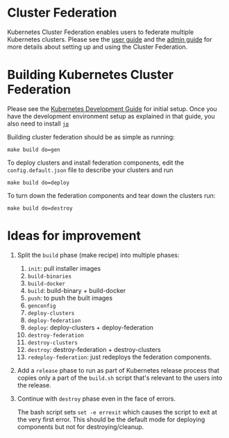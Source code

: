 # Cluster Federation

Kubernetes Cluster Federation enables users to federate multiple
Kubernetes clusters. Please see the [user guide](http://kubernetes.io/docs/admin/federation/)
and the [admin guide](http://kubernetes.io/docs/user-guide/federation/federated-services/)
for more details about setting up and using the Cluster Federation.

# Building Kubernetes Cluster Federation

Please see the [Kubernetes Development Guide](https://github.com/kubernetes/kubernetes/blob/master/docs/devel/development.md)
for initial setup. Once you have the development environment setup
as explained in that guide, you also need to install [`jq`](https://stedolan.github.io/jq/download/)

Building cluster federation should be as simple as running:

```shell
make build do=gen
```

To deploy clusters and install federation components, edit the
`config.default.json` file to describe your clusters and run

```shell
make build do=deploy
```

To turn down the federation components and tear down the clusters run:

```shell
make build do=destroy
```

# Ideas for improvement

1. Split the `build` phase (make recipe) into multiple phases:
    1. `init`: pull installer images
    2. `build-binaries`
    3. `build-docker`
    4. `build`: build-binary + build-docker
    5. `push`: to push the built images
    6. `genconfig`
    7. `deploy-clusters`
    8. `deploy-federation`
    9. `deploy`: deploy-clusters + deploy-federation
    10. `destroy-federation`
    11. `destroy-clusters`
    12. `destroy`: destroy-federation + destroy-clusters
    13. `redeploy-federation`: just redeploys the federation components.

2. Add a `release` phase to run as part of Kubernetes release process
   that copies only a part of the `build.sh` script that's relevant to
   the users into the release.

3. Continue with `destroy` phase even in the face of errors.

   The bash script sets `set -e errexit` which causes the script to exit
   at the very first error. This should be the default mode for deploying
   components but not for destroying/cleanup.
